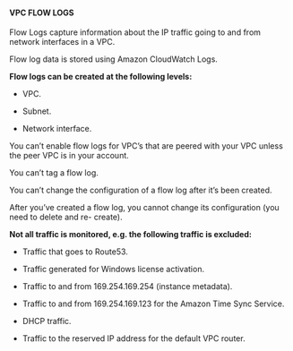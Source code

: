 #### VPC FLOW LOGS

Flow Logs capture information about the IP traffic going to and from network
interfaces in a VPC.

Flow log data is stored using Amazon CloudWatch Logs.

**Flow logs can be created at the following levels:**

- VPC.

- Subnet.

- Network interface.

You can’t enable flow logs for VPC’s that are peered with your VPC unless the
peer VPC is in your account.

You can’t tag a flow log.

You can’t change the configuration of a flow log after it’s been created.

After you’ve created a flow log, you cannot change its configuration (you need
to delete and re- create).

**Not all traffic is monitored, e.g. the following traffic is excluded:**

- Traffic that goes to Route53.

- Traffic generated for Windows license activation.

- Traffic to and from 169.254.169.254 (instance metadata).

- Traffic to and from 169.254.169.123 for the Amazon Time Sync Service.

- DHCP traffic.

- Traffic to the reserved IP address for the default VPC router.


